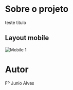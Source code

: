 # Sobre o projeto

teste titulo

## Layout mobile
![Mobile 1](https://github.com/Junio-Alves/assets/blob/main/calculadora%20(2).gif)

# Autor

Fº Junio Alves
